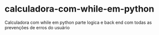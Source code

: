 # calculadora-com-while-em-python
Calculadora com while em python parte logica e back end com todas as prevenções de erros do usuário
